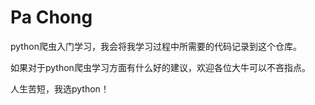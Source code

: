 # Pa Chong
python爬虫入门学习，我会将我学习过程中所需要的代码记录到这个仓库。

如果对于python爬虫学习方面有什么好的建议，欢迎各位大牛可以不吝指点。

人生苦短，我选python！

